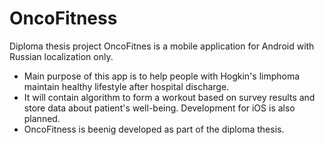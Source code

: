 # OncoFitness
Diploma thesis project
OncoFitnes is a mobile application for Android with Russian localization only.
- Main purpose of this app is to help people with Hogkin's limphoma maintain healthy lifestyle after hospital discharge.
- It will contain algorithm to form a workout based on survey results and store data about patient's well-being. Development for iOS is also planned.
- OncoFitness is beenig developed as part of the diploma thesis.
